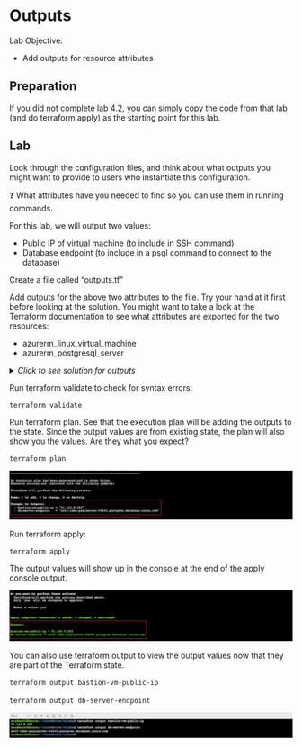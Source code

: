 # Outputs

Lab Objective:
- Add outputs for resource attributes

## Preparation

If you did not complete lab 4.2, you can simply copy the code from that lab (and do terraform apply) as the starting point for this lab.

## Lab

Look through the configuration files, and think about what outputs you might want to provide to users who instantiate this configuration.

:question: What attributes have you needed to find so you can use them in running commands.

For this lab, we will output two values:
- Public IP of virtual machine (to include in SSH command)
- Database endpoint (to include in a psql command to connect to the database)

Create a file called “outputs.tf”

Add outputs for the above two attributes to the file.  Try your hand at it first before looking at the solution.  You might want to take a look at the Terraform documentation to see what attributes are exported for the two resources:
- azurerm_linux_virtual_machine
- azurerm_postgresql_server

<details>

 _<summary>Click to see solution for outputs</summary>_

```
output "bastion-vm-public-ip" {
  value = azurerm_linux_virtual_machine.lab-bastion.public_ip_address
}

output "db-server-endpoint" {
  value = azurerm_postgresql_server.lab.fqdn
}
```
</details>

Run terraform validate to check for syntax errors:
```
terraform validate
```

Run terraform plan. See that the execution plan will be adding the outputs to the state. Since the output values are from existing state, the plan will also show you the values.  Are they what you expect?
```
terraform plan
```

![Terraform Plan - Outputs](./images/tf-plan-outputs.png "Terraform Plan - Outputs")

Run terraform apply:

```
terraform apply
```

The output values will show up in the console at the end of the apply console output.

![Terraform Apply - Outputs](./images/tf-apply-outputs.png "Terraform Apply - Outputs")

You can also use terraform output to view the output values now that they are part of the Terraform state.

```
terraform output bastion-vm-public-ip

terraform output db-server-endpoint
```

![Terraform Output](./images/tf-output.png "Terraform Output")
